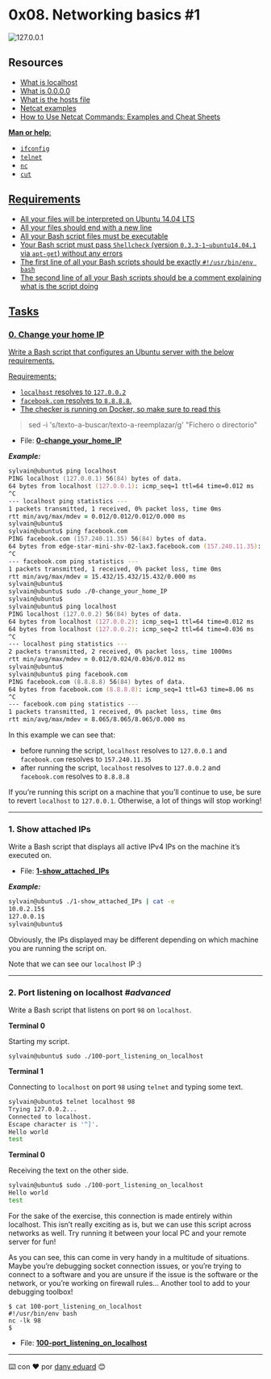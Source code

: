 <h1>0x08. Networking basics #1</h1>

<img src="https://user-images.githubusercontent.com/54107524/108886364-e2981180-75d6-11eb-9e69-de2e60087a69.png" alt="127.0.0.1">

<h2>Resources</h2>

<ul>
<li><a href="https://en.wikipedia.org/wiki/Localhost" title="What is localhost" target="_blank">What is localhost</a> </li>
<li><a href="https://en.wikipedia.org/wiki/0.0.0.0" title="What is 0.0.0.0" target="_blank">What is 0.0.0.0</a> </li>
<li><a href="https://www.makeuseof.com/tag/modify-manage-hosts-file-linux/" title="What is the hosts file" target="_blank">What is the hosts file</a> </li>
<li><a href="https://www.thegeekstuff.com/2012/04/nc-command-examples/" title="Netcat examples" target="_blank">Netcat examples</a> </li>
<li><a href="https://www.varonis.com/blog/netcat-commands/" title="How to Use Netcat Commands: Examples and Cheat Sheets" target="_blank">How to Use Netcat Commands: Examples and Cheat Sheets</li>
</ul>

<p><strong>Man or help</strong>:</p>

<ul>
<li><code>ifconfig</code></li>
<li><code>telnet</code></li>
<li><code>nc</code></li>
<li><code>cut</code></li>
</ul>

<h2>Requirements</h2>

<ul>
<li>All your files will be interpreted on Ubuntu 14.04 LTS</li>
<li>All your files should end with a new line</li>
<li>All your Bash script files must be executable</li>
<li>Your Bash script must pass <code>Shellcheck</code> (version <code>0.3.3-1~ubuntu14.04.1</code> via <code>apt-get</code>) without any errors</li>
<li>The first line of all your Bash scripts should be exactly <code>#!/usr/bin/env bash</code></li>
<li>The second line of all your Bash scripts should be a comment explaining what is the script doing</li>
</ul>

<h2>Tasks</h2>

### 0. Change your home IP

Write a Bash script that configures an Ubuntu server with the below requirements.

Requirements:

- `localhost` resolves to `127.0.0.2`
- `facebook.com` resolves to `8.8.8.8`.
- The checker is running on Docker, so make sure to read [this](https://web.archive.org/web/20171117023601/http://blog.jonathanargentiero.com/docker-sed-cannot-rename-etcsedl8ysxl-device-or-resource-busy/)

> sed -i 's/texto-a-buscar/texto-a-reemplazar/g' "Fichero o directorio"

- File: **[0-change_your_home_IP](https://github.com/dany-eduard/holberton-system_engineering-devops/tree/master/0x08-networking_basics_2/0-change_your_home_IP)**

**_Example:_**

```zsh
sylvain@ubuntu$ ping localhost
PING localhost (127.0.0.1) 56(84) bytes of data.
64 bytes from localhost (127.0.0.1): icmp_seq=1 ttl=64 time=0.012 ms
^C
--- localhost ping statistics ---
1 packets transmitted, 1 received, 0% packet loss, time 0ms
rtt min/avg/max/mdev = 0.012/0.012/0.012/0.000 ms
sylvain@ubuntu$
sylvain@ubuntu$ ping facebook.com
PING facebook.com (157.240.11.35) 56(84) bytes of data.
64 bytes from edge-star-mini-shv-02-lax3.facebook.com (157.240.11.35): icmp_seq=1 ttl=63 time=15.4 ms
^C
--- facebook.com ping statistics ---
1 packets transmitted, 1 received, 0% packet loss, time 0ms
rtt min/avg/max/mdev = 15.432/15.432/15.432/0.000 ms
sylvain@ubuntu$
sylvain@ubuntu$ sudo ./0-change_your_home_IP
sylvain@ubuntu$
sylvain@ubuntu$ ping localhost
PING localhost (127.0.0.2) 56(84) bytes of data.
64 bytes from localhost (127.0.0.2): icmp_seq=1 ttl=64 time=0.012 ms
64 bytes from localhost (127.0.0.2): icmp_seq=2 ttl=64 time=0.036 ms
^C
--- localhost ping statistics ---
2 packets transmitted, 2 received, 0% packet loss, time 1000ms
rtt min/avg/max/mdev = 0.012/0.024/0.036/0.012 ms
sylvain@ubuntu$
sylvain@ubuntu$ ping facebook.com
PING facebook.com (8.8.8.8) 56(84) bytes of data.
64 bytes from facebook.com (8.8.8.8): icmp_seq=1 ttl=63 time=8.06 ms
^C
--- facebook.com ping statistics ---
1 packets transmitted, 1 received, 0% packet loss, time 0ms
rtt min/avg/max/mdev = 8.065/8.065/8.065/0.000 ms
```

In this example we can see that:

- before running the script, `localhost` resolves to `127.0.0.1` and `facebook.com` resolves to `157.240.11.35`
- after running the script, `localhost` resolves to `127.0.0.2` and `facebook.com` resolves to `8.8.8.8`

If you’re running this script on a machine that you’ll continue to use, be sure to revert `localhost` to `127.0.0.1`. Otherwise, a lot of things will stop working!

---

### 1. Show attached IPs

Write a Bash script that displays all active IPv4 IPs on the machine it’s executed on.

- File: **[1-show_attached_IPs](https://github.com/dany-eduard/holberton-system_engineering-devops/tree/master/0x08-networking_basics_2/1-show_attached_IPs)**

**_Example:_**

```zsh
sylvain@ubuntu$ ./1-show_attached_IPs | cat -e
10.0.2.15$
127.0.0.1$
sylvain@ubuntu$
```

Obviously, the IPs displayed may be different depending on which machine you are running the script on.

Note that we can see our `localhost` IP :)

---

### 2. Port listening on localhost **_#advanced_**

Write a Bash script that listens on port `98` on `localhost`.

**Terminal 0**

Starting my script.

```
sylvain@ubuntu$ sudo ./100-port_listening_on_localhost
```

**Terminal 1**

Connecting to `localhost` on port `98` using `telnet` and typing some text.

```bash
sylvain@ubuntu$ telnet localhost 98
Trying 127.0.0.2...
Connected to localhost.
Escape character is '^]'.
Hello world
test
```

**Terminal 0**

Receiving the text on the other side.

```bash
sylvain@ubuntu$ sudo ./100-port_listening_on_localhost
Hello world
test
```

For the sake of the exercise, this connection is made entirely within localhost. This isn’t really exciting as is, but we can use this script across networks as well. Try running it between your local PC and your remote server for fun!

As you can see, this can come in very handy in a multitude of situations. Maybe you’re debugging socket connection issues, or you’re trying to connect to a software and you are unsure if the issue is the software or the network, or you’re working on firewall rules… Another tool to add to your debugging toolbox!

```
$ cat 100-port_listening_on_localhost
#!/usr/bin/env bash
nc -lk 98
$
```
- File: **[100-port_listening_on_localhost](https://github.com/dany-eduard/holberton-system_engineering-devops/tree/master/0x08-networking_basics_2/100-port_listening_on_localhost)**

---

⌨️ con ❤️ por [dany eduard](https://github.com/dany-eduard) 😊
